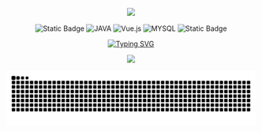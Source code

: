 <div align="center">
  <p align="center">
    <img src="https://count.getloli.com/get/@alex200816?theme=asoul"/>
  </p>

  <p align="center">
      <img alt="Static Badge" src="https://img.shields.io/badge/.NET-C25D0F?style=flat&logo=dotnet&logoColor=white">
      <img alt="JAVA" src="https://img.shields.io/badge/JAVA-610FCC?style=flat&logo=Joplin">
      <img alt="Vue.js" src="https://img.shields.io/badge/Vue.js-0D5F07?style=flat&logo=vuedotjs">
      <img alt="MYSQL" src="https://img.shields.io/badge/MySQL-1083DA?style=flat&logo=mysql&logoColor=white">
      <img alt="Static Badge" src="https://img.shields.io/badge/DM-309FAE?style=flat&logo=dm&logoColor=white">
  </p>

  [![Typing SVG](https://readme-typing-svg.herokuapp.com?color=%2336BCF7&center=true&vCenter=true&width=600&lines=Hi+there+👋,+I+am+Alex;+Welcome+to+My+GitHub+Profile!;Over+6+years+of+programming+experience;Always+learning+new+things+)](https://git.io/typing-svg)

  
  <img src="https://raw.githubusercontent.com/BEPb/BEPb/main/src/header_.png">
  
  
  ![](https://raw.githubusercontent.com/BEPb/BEPb/output/github-contribution-grid-snake.svg)
</div>
